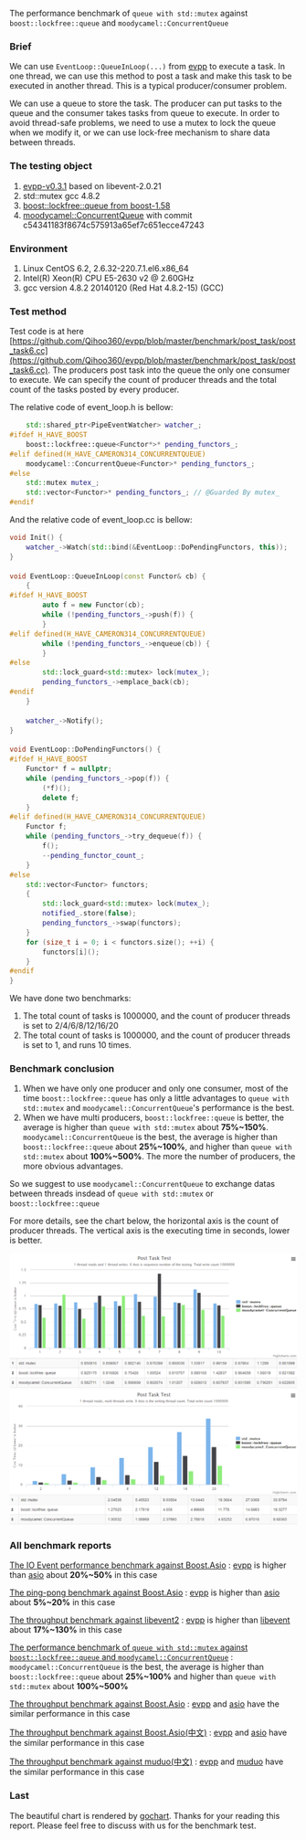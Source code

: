The performance benchmark of `queue with std::mutex` against `boost::lockfree::queue` and `moodycamel::ConcurrentQueue`

### Brief

We can use `EventLoop::QueueInLoop(...)` from [evpp] to execute a task. In one thread, we can use this method to post a task and make this task to be executed in another thread. This is a typical producer/consumer problem.

We can use a queue to store the task. The producer can put tasks to the queue and the consumer takes tasks from queue to execute. In order to avoid thread-safe problems, we need to use a mutex to lock the queue when we modify it, or we can use lock-free mechanism to share data between threads.                                                                                                                                                                                                                                                                                                                                                                                                                                                                                                            

### The testing object

1. [evpp-v0.3.1](https://github.com/Qihoo360/evpp/archive/v0.3.1.zip) based on libevent-2.0.21
2. std::mutex gcc 4.8.2
2. [boost::lockfree::queue from boost-1.58](http://www.boost.org/)
3. [moodycamel::ConcurrentQueue](https://github.com/cameron314/concurrentqueue) with commit c54341183f8674c575913a65ef7c651ecce47243

### Environment

1. Linux CentOS 6.2, 2.6.32-220.7.1.el6.x86_64
2. Intel(R) Xeon(R) CPU E5-2630 v2 @ 2.60GHz
3. gcc version 4.8.2 20140120 (Red Hat 4.8.2-15) (GCC)

### Test method

Test code is at here [https://github.com/Qihoo360/evpp/blob/master/benchmark/post_task/post_task6.cc](https://github.com/Qihoo360/evpp/blob/master/benchmark/post_task/post_task6.cc). The producers post task into the queue the only one consumer to execute. We can specify the count of producer threads and the total count of the tasks posted by every producer. 

The relative code of event_loop.h is bellow:

```C++
    std::shared_ptr<PipeEventWatcher> watcher_;
#ifdef H_HAVE_BOOST
    boost::lockfree::queue<Functor*>* pending_functors_;
#elif defined(H_HAVE_CAMERON314_CONCURRENTQUEUE)
    moodycamel::ConcurrentQueue<Functor>* pending_functors_;
#else
    std::mutex mutex_;
    std::vector<Functor>* pending_functors_; // @Guarded By mutex_
#endif
```

And the relative code of event_loop.cc is bellow:

```C++
void Init() {
	watcher_->Watch(std::bind(&EventLoop::DoPendingFunctors, this));
}

void EventLoop::QueueInLoop(const Functor& cb) {
    {
#ifdef H_HAVE_BOOST
        auto f = new Functor(cb);
        while (!pending_functors_->push(f)) {
        }
#elif defined(H_HAVE_CAMERON314_CONCURRENTQUEUE)
        while (!pending_functors_->enqueue(cb)) {
        }
#else
        std::lock_guard<std::mutex> lock(mutex_);
        pending_functors_->emplace_back(cb);
#endif
    }

    watcher_->Notify();
}

void EventLoop::DoPendingFunctors() {
#ifdef H_HAVE_BOOST
    Functor* f = nullptr;
    while (pending_functors_->pop(f)) {
        (*f)();
        delete f;
    }
#elif defined(H_HAVE_CAMERON314_CONCURRENTQUEUE)
    Functor f;
    while (pending_functors_->try_dequeue(f)) {
        f();
        --pending_functor_count_;
    }
#else
    std::vector<Functor> functors;
    {
        std::lock_guard<std::mutex> lock(mutex_);
        notified_.store(false);
        pending_functors_->swap(functors);
    }
    for (size_t i = 0; i < functors.size(); ++i) {
        functors[i]();
    }
#endif
}
```

We have done two benchmarks:

1. The total count of tasks is 1000000, and the count of producer threads is set to 2/4/6/8/12/16/20
2. The total count of tasks is 1000000, and the count of producer threads is set to 1, and runs 10 times.

### Benchmark conclusion

1. When we have only one producer and only one consumer, most of the time `boost::lockfree::queue` has only a little advantages to `queue with std::mutex` and `moodycamel::ConcurrentQueue`'s performance is the best.
1. When we have multi producers, `boost::lockfree::queue` is better, the average is higher than `queue with std::mutex` about **75%~150%**. `moodycamel::ConcurrentQueue` is the best, the average is higher than `boost::lockfree::queue` about **25%~100%**, and higher than `queue with std::mutex` about **100%~500%**. The more the number of producers, the more obvious advantages.

So we suggest to use `moodycamel::ConcurrentQueue` to exchange datas between threads insdead of `queue with std::mutex` or `boost::lockfree::queue`

For more details, see the chart below, the horizontal axis is the count of producer threads. The vertical axis is the executing time in seconds, lower is better.

![](https://raw.githubusercontent.com/zieckey/resources/master/evpp/benchmark/post_task/boost_lockfree-vs-mutex-1v1.png)
![](https://raw.githubusercontent.com/zieckey/resources/master/evpp/benchmark/post_task/boost_lockfree-vs-mutex.png)

### All benchmark reports

[The IO Event performance benchmark against Boost.Asio](benchmark_ioevent_performance_vs_asio.md) : [evpp] is higher than [asio] about **20%~50%** in this case

[The ping-pong benchmark against Boost.Asio](benchmark_ping_pong_spend_time_vs_asio.md) : [evpp] is higher than [asio] about **5%~20%** in this case

[The throughput benchmark against libevent2](benchmark_throughput_vs_libevent.md) : [evpp] is higher than [libevent] about **17%~130%** in this case 

[The performance benchmark of `queue with std::mutex` against `boost::lockfree::queue` and `moodycamel::ConcurrentQueue`](benchmark_lockfree_vs_mutex.md) : `moodycamel::ConcurrentQueue` is the best, the average is higher than `boost::lockfree::queue` about **25%~100%** and higher than `queue with std::mutex` about **100%~500%**

[The throughput benchmark against Boost.Asio](benchmark_throughput_vs_asio.md) : [evpp] and [asio] have the similar performance in this case

[The throughput benchmark against Boost.Asio(中文)](benchmark_throughput_vs_asio_cn.md) : [evpp] and [asio] have the similar performance in this case

[The throughput benchmark against muduo(中文)](benchmark_throughput_vs_muduo_cn.md) : [evpp] and [muduo] have the similar performance in this case


### Last

The beautiful chart is rendered by [gochart]. Thanks for your reading this report. Please feel free to discuss with us for the benchmark test.

[Boost.Asio]:http://www.boost.org/
[boost.asio]:http://www.boost.org/
[asio]:http://www.boost.org/
[boost]:http://www.boost.org/
[evpp]:https://github.com/Qihoo360/evpp
[muduo]:https://github.com/chenshuo/muduo
[libevent2]:https://github.com/libevent/libevent
[libevent]:https://github.com/libevent/libevent
[Golang]:https://golang.org
[Buffer]:https://github.com/Qihoo360/evpp/blob/master/evpp/buffer.h
[recipes]:https://github.com/chenshuo/recipes
[gochart]:https://github.com/zieckey/gochart/
